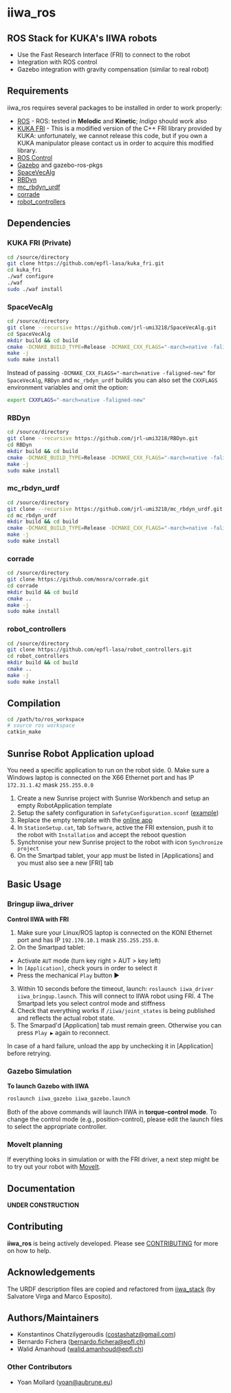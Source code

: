 iiwa_ros
========
 
ROS Stack for KUKA's IIWA robots
---------------------------------------
 
  - Use the Fast Research Interface (FRI) to connect to the robot
  - Integration with ROS control
  - Gazebo integration with gravity compensation (similar to real robot)

Requirements
-----------

iiwa_ros requires several packages to be installed in order to work properly:

* [ROS] - ROS: tested in **Melodic** and **Kinetic**; *Indigo* should work also
* [KUKA FRI] - This is a modified version of the C++ FRI library provided by KUKA: unfortunately, we cannot release this code, but if you own a KUKA manipulator please contact us in order to acquire this modified library.
* [ROS Control]
* [Gazebo] and gazebo-ros-pkgs
* [SpaceVecAlg]
* [RBDyn]
* [mc_rbdyn_urdf]
* [corrade]
* [robot_controllers]

Dependencies
-------------

### KUKA FRI (Private)

```sh
cd /source/directory
git clone https://github.com/epfl-lasa/kuka_fri.git
cd kuka_fri
./waf configure
./waf
sudo ./waf install
```

### SpaceVecAlg

```sh
cd /source/directory
git clone --recursive https://github.com/jrl-umi3218/SpaceVecAlg.git
cd SpaceVecAlg
mkdir build && cd build
cmake -DCMAKE_BUILD_TYPE=Release -DCMAKE_CXX_FLAGS="-march=native -faligned-new" -DPYTHON_BINDING=OFF ..
make -j
sudo make install
```

Instead of passing `-DCMAKE_CXX_FLAGS="-march=native -faligned-new"` for `SpaceVecAlg`, `RBDyn` and `mc_rbdyn_urdf` builds you can also set the `CXXFLAGS` environment variables and omit the option:

```sh
export CXXFLAGS="-march=native -faligned-new"
```

### RBDyn

```sh
cd /source/directory
git clone --recursive https://github.com/jrl-umi3218/RBDyn.git
cd RBDyn
mkdir build && cd build
cmake -DCMAKE_BUILD_TYPE=Release -DCMAKE_CXX_FLAGS="-march=native -faligned-new" -DPYTHON_BINDING=OFF ..
make -j
sudo make install
```

### mc_rbdyn_urdf

```sh
cd /source/directory
git clone --recursive https://github.com/jrl-umi3218/mc_rbdyn_urdf.git
cd mc_rbdyn_urdf
mkdir build && cd build
cmake -DCMAKE_BUILD_TYPE=Release -DCMAKE_CXX_FLAGS="-march=native -faligned-new" -DPYTHON_BINDING=OFF ..
make -j
sudo make install
```

### corrade

```sh
cd /source/directory
git clone https://github.com/mosra/corrade.git
cd corrade
mkdir build && cd build
cmake ..
make -j
sudo make install
```

### robot_controllers

```sh
cd /source/directory
git clone https://github.com/epfl-lasa/robot_controllers.git
cd robot_controllers
mkdir build && cd build
cmake ..
make -j
sudo make install
```

Compilation
------------

```sh
cd /path/to/ros_workspace
# source ros workspace
catkin_make
```

Sunrise Robot Application upload
------------
You need a specific application to run on the robot side.
0. Make sure a Windows laptop is connected on the X66 Ethernet port and has IP `172.31.1.42` mask `255.255.0.0`
1. Create a new Sunrise project with Sunrise Workbench and setup an empty RobotApplication template 
2. Setup the safety configuration in `SafetyConfiguration.sconf` ([example](https://github.com/IFL-CAMP/iiwa_stack/wiki/safetyconf))
3. Replace the empty template with the [online app](https://github.com/epfl-lasa/iiwa_ros/blob/master/iiwa_driver/java/FRIOverlay.java)
4. In `StationSetup.cat`, tab `Software`, active the FRI extension, push it to the robot with `Installation` and accept the reboot question
5. Synchronise your new Sunrise project to the robot with icon `Synchronize project`
6. On the Smartpad tablet, your app must be listed in [Applications] and you must also see a new [FRI] tab

Basic Usage
--------------

### Bringup iiwa_driver

**Control IIWA with FRI**

1. Make sure your Linux/ROS laptop is connected on the KONI Ethernet port and has IP `192.170.10.1` mask `255.255.255.0`.
2. On the Smartpad tablet:

* Activate `AUT` mode (turn key right > AUT > key left)
* In `[Application]`, check yours in order to select it
* Press the mechanical `Play` button ▶

3. Within 10 seconds before the timeout, launch: `roslaunch iiwa_driver iiwa_bringup.launch`. This will connect to IIWA robot using FRI.
4 The Smartpad lets you select control mode and stiffness
5. Check that everything works if `/iiwa/joint_states` is being published and reflects the actual robot state.
6. The Smarpad'd [Application] tab must remain green. Otherwise you can press `Play ▶` again to reconnect.

In case of a hard failure, unload the app by unchecking it in [Application] before retrying.

### Gazebo Simulation

**To launch Gazebo with IIWA**

```sh
roslaunch iiwa_gazebo iiwa_gazebo.launch
```

Both of the above commands will launch IIWA in **torque-control mode**. To change the control mode (e.g., position-control), please edit the launch files to select the appropriate controller.

### MoveIt planning

If everything looks in simulation or with the FRI driver, a next step might be to try out your robot with [MoveIt](/iiwa_moveit).

Documentation
---------------------

**UNDER CONSTRUCTION**

Contributing
---------------------

**iiwa_ros** is being actively developed. Please see [CONTRIBUTING](CONTRIBUTING.md) for more on how to help.

Acknowledgements
---------------------
The URDF description files are copied and refactored from [iiwa_stack] (by Salvatore Virga and Marco Esposito).

Authors/Maintainers
---------------------

- Konstantinos Chatzilygeroudis (costashatz@gmail.com)
- Bernardo Fichera (bernardo.fichera@epfl.ch)
- Walid Amanhoud (walid.amanhoud@epfl.ch)

### Other Contributors

- Yoan Mollard (yoan@aubrune.eu)

[ros]: http://www.ros.org
[gazebo]: http://gazebosim.org/
[ros control]: http://wiki.ros.org/ros_control
[kuka fri]: https://github.com/costashatz/kuka_fri
[spacevecalg]: https://github.com/jrl-umi3218/SpaceVecAlg
[rbdyn]: https://github.com/jrl-umi3218/RBDyn
[mc_rbdyn_urdf]: https://github.com/jrl-umi3218/mc_rbdyn_urdf
[robot_controllers]: https://github.com/epfl-lasa/robot_controllers
[corrade]: https://github.com/mosra/corrade
[iiwa_stack]: https://github.com/IFL-CAMP/iiwa_stack
